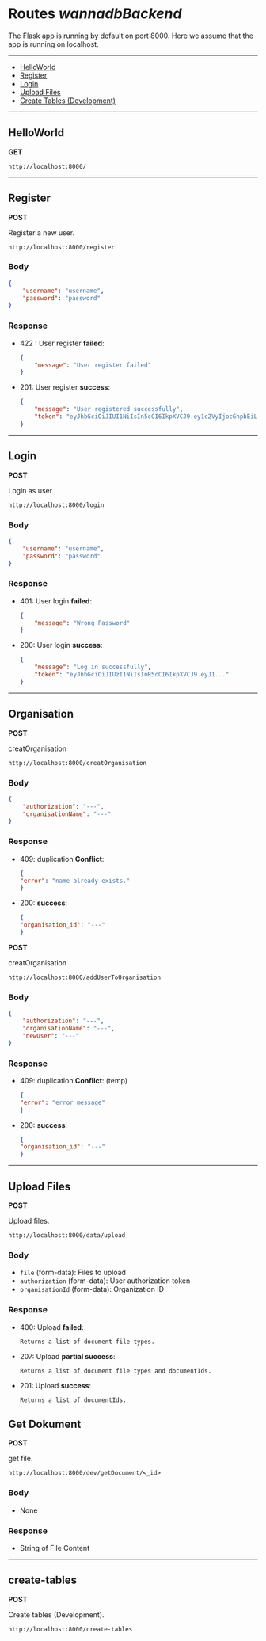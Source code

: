 # Routes _wannadbBackend_

The Flask app is running by default on port 8000. Here we assume that the app is running on localhost.

---

-   [HelloWorld](#helloworld)
-   [Register](#register)
-   [Login](#login)
-   [Upload Files](#upload-files)
-   [Create Tables (Development)](#create-tables)

---

## HelloWorld

**GET**

```
http://localhost:8000/
```

---

## Register

**POST**

Register a new user.

```
http://localhost:8000/register
```

### Body

```json
{
    "username": "username",
    "password": "password"
}
```

### Response

-   422 : User register **failed**:
    ```json
    {
        "message": "User register failed"
    }
    ```
-   201: User register **success**:
    ```json
    {
        "message": "User registered successfully",
        "token": "eyJhbGciOiJIUI1NiIsIn5cCI6IkpXVCJ9.ey1c2VyIjocGhpbEiLCJpZCIM30.v_lKLd0X-PABkRFXHZa..."
    }
    ```

---

## Login

**POST**

Login as user

```
http://localhost:8000/login
```

### Body

```json
{
    "username": "username",
    "password": "password"
}
```

### Response

-   401: User login **failed**:
    ```json
    {
        "message": "Wrong Password"
    }
    ```
-   200: User login **success**:
    ```json
    {
        "message": "Log in successfully",
        "token": "eyJhbGciOiJIUzI1NiIsInR5cCI6IkpXVCJ9.eyJ1..."
    }
    ```
    
---

## Organisation

**POST**

creatOrganisation

```
http://localhost:8000/creatOrganisation
```

### Body

```json
{
    "authorization": "---",
    "organisationName": "---"
}
```

### Response

-   409: duplication **Conflict**:
    ```json
    {
    "error": "name already exists."
    }
    ```
-   200: **success**:
    ```json
    {
    "organisation_id": "---"
    }
    ```
    
**POST**

creatOrganisation

```
http://localhost:8000/addUserToOrganisation
```

### Body

```json
{
    "authorization": "---",
    "organisationName": "---",
    "newUser": "---"
}
```

### Response

-   409: duplication **Conflict**: (temp)
    ```json
    {
    "error": "error message" 
    }
    ```
-   200: **success**:
    ```json
    {
    "organisation_id": "---"
    }
    ```

---

## Upload Files

**POST**

Upload files.

```
http://localhost:8000/data/upload
```

### Body

-   `file` (form-data): Files to upload
-   `authorization` (form-data): User authorization token
-   `organisationId` (form-data): Organization ID

### Response

-   400: Upload **failed**:
    ```
    Returns a list of document file types.
    ```
-   207: Upload **partial success**:
    ```
    Returns a list of document file types and documentIds.
    ```
-   201: Upload **success**:
    ```
    Returns a list of documentIds.
    ```

## Get Dokument

**POST**

get file.

```
http://localhost:8000/dev/getDocument/<_id>
```

### Body

-   None

### Response

-   String of File Content


---

## create-tables

**POST**

Create tables (Development).

```
http://localhost:8000/create-tables
```
